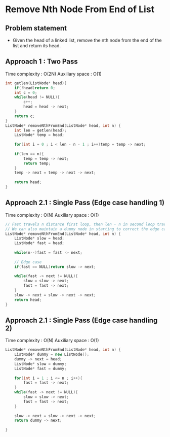 # Remove Nth Node From End of List

## Problem statement

- Given the head of a linked list, remove the nth node from the end of the list and return its head.

## Approach 1 : Two Pass

Time complexity : O(2N) 
Auxiliary space : O(1)

```cpp
int getlen(ListNode* head){
    if(!head)return 0;
    int c = 0;
    while(head != NULL){
        c++;
        head = head -> next;
    }
    return c;
}
ListNode* removeNthFromEnd(ListNode* head, int n) {
    int len = getlen(head);
    ListNode* temp = head;
    
    for(int i = 0 ; i < len - n - 1 ; i++)temp = temp -> next;
    
    if(len == n){
        temp = temp -> next;
        return temp;
    }
    temp -> next = temp -> next -> next;
    
    return head;
}
```

## Approach 2.1 : Single Pass (Edge case handling 1)

Time complexity : O(N) 
Auxiliary space : O(1)

```cpp
// Fast travels n distance first loop, then len - n in second loop travelled by both fast and slow
// We can also maintain a dummy node in starting to correct the edge cases
ListNode* removeNthFromEnd(ListNode* head, int n) {
    ListNode* slow = head;
    ListNode* fast = head;
    
    while(n--)fast = fast -> next;
    
    // Edge case
    if(fast == NULL)return slow -> next;
    
    while(fast -> next != NULL){
        slow = slow -> next;
        fast = fast -> next;
    }
    slow -> next = slow -> next -> next;
    return head;
}
```

## Approach 2.1 : Single Pass (Edge case handling 2)

Time complexity : O(N) 
Auxiliary space : O(1)

```cpp
ListNode* removeNthFromEnd(ListNode* head, int n) {        
    ListNode* dummy = new ListNode();
    dummy -> next = head;
    ListNode* slow = dummy;
    ListNode* fast = dummy;
    
    for(int i = 1 ; i <= n ; i++){
        fast = fast -> next;
    }
    while(fast -> next != NULL){
        slow = slow -> next;
        fast = fast -> next;
    }
    
    slow -> next = slow -> next -> next;
    return dummy -> next;
    
}
```